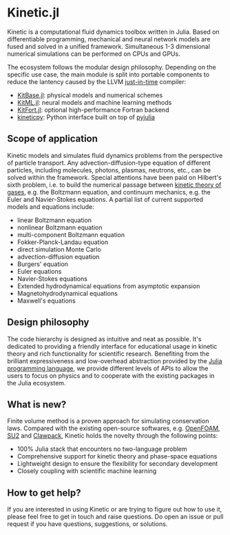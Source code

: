 # Kinetic.jl

Kinetic is a computational fluid dynamics toolbox written in Julia. Based on differentiable programming, mechanical and neural network models are fused and solved in a unified framework. Simultaneous 1-3 dimensional numerical simulations can be performed on CPUs and GPUs.

The ecosystem follows the modular design philosophy. Depending on the specific use case, the main module is split into portable components to reduce the lantency caused by the LLVM [just-in-time](https://llvm.org/docs/tutorial/index.html#building-a-jit-in-llvm) compiler:
- [KitBase.jl](https://github.com/vavrines/KitBase.jl): physical models and numerical schemes
- [KitML.jl](https://github.com/vavrines/KitML.jl): neural models and machine learning methods
- [KitFort.jl](https://github.com/vavrines/KitFort.jl): optional high-performance Fortran backend
- [kineticpy](https://github.com/vavrines/kineticpy): Python interface built on top of [pyjulia](https://github.com/JuliaPy/pyjulia)

## Scope of application

Kinetic models and simulates fluid dynamics problems from the perspective of particle transport.
Any advection-diffusion-type equation of different particles, including molecules, photons, plasmas, neutrons, etc., can be solved within the framework. 
Special attentions have been paid on Hilbert's sixth problem, i.e. to build the numerical passage between [kinetic theory of gases](https://en.wikipedia.org/wiki/Kinetic_theory_of_gases), e.g. the Boltzmann equation, and continuum mechanics, e.g. the Euler and Navier-Stokes equations. A partial list of current supported models and equations include:
- linear Boltzmann equation
- nonlinear Boltzmann equation
- multi-component Boltzmann equation
- Fokker-Planck-Landau equation
- direct simulation Monte Carlo
- advection-diffusion equation
- Burgers' equation
- Euler equations
- Navier-Stokes equations
- Extended hydrodynamical equations from asymptotic expansion
- Magnetohydrodynamical equations
- Maxwell's equations

## Design philosophy

The code hierarchy is designed as intuitive and neat as possible.
It's dedicated to providing a friendly interface for educational usage in kinetic theory and rich functionality for scientific research.
Benefiting from the brilliant expressiveness and low-overhead abstraction provided by the [Julia programming language](https://julialang.org/), 
we provide different levels of APIs to allow the users to focus on physics and to cooperate with the existing packages in the Julia ecosystem.

## What is new?

Finite volume method is a proven approach for simulating conservation laws.
Compared with the existing open-source softwares, e.g. [OpenFOAM](https://openfoam.org/), [SU2](https://su2code.github.io/) and [Clawpack](https://www.clawpack.org/), 
Kinetic holds the novelty through the following points:
- 100% Julia stack that encounters no two-language problem
- Comprehensive support for kinetic theory and phase-space equations
- Lightweight design to ensure the flexibility for secondary development
- Closely coupling with scientific machine learning

## How to get help?

If you are interested in using Kinetic or are trying to figure out how to use it, please feel free to get in touch and raise questions.
Do open an issue or pull request if you have questions, suggestions, or solutions.